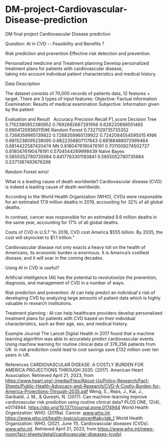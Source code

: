 # DM-project-Cardiovascular-Disease-prediction
DM final project Cardiovascular Disease prediction

Question:  AI in CVD -- Feasibility and Benefits ?

Risk prediction and prevention
Effective risk detection and prevention.

Personalized medicine and Treatment planning
Develop personalized treatment plans for patients with cardiovascular disease,   
taking into account individual patient characteristics and medical history.

Data Description

The dataset consists of 70,000 records of patients data, 12 features + target.
There are 3 types of input features:
Objective: Factual information
Examination: Results of medical examination
Subjective: Information given by the patient


Evaluation and Result
 	Accuracy	Precision	Recall	F1_score
Decision Tree	0.7152380952380952	0.7692662667281956	0.626220886551465	0.6904120936011596
Random Forest	0.7327129735735352	0.7268359965139922	0.7268359965139922	0.7242084554595015
KNN	0.6815238095238095	0.6822358807117643	0.68188488072999464	0.6814422587420474
NN	0.6180476190476191	0.7011009274502727	0.6180476190476191	0.5704544269998439
Naïve Bayes	0.5855052780735684	0.6417763301193841	0.5855052780735684	0.5371387493676298

Random Forest wins!

What is a leading cause of death worldwide? 
Cardiovascular disease (CVD) is indeed a leading cause of death worldwide. 

According to the World Health Organization (WHO), CVDs were responsible for an estimated 17.9 million deaths in 2019, accounting for 32% of all global deaths. 

In contrast, cancer was responsible for an estimated 9.6 million deaths in the same year, accounting for 17% of all global deaths. 


Costs of CVD in U.S.?
“In 2016, CVD cost America $555 billion. By 2035, the cost will skyrocket to $1.1 trillion.”

Cardiovascular disease not only exacts a heavy toll on the health of Americans, its economic burden is enormous. It is America’s costliest disease, and it will soar in the coming decades.  


Using AI in CVD is useful?

Artificial intelligence (AI) has the potential to revolutionize the prevention, diagnosis, and management of CVD in a number of ways.

Risk prediction and prevention: AI can help predict an individual's risk of developing CVD by analyzing large amounts of patient data which is highly valuable in research institutions. 

Treatment planning : AI can help healthcare providers develop personalized treatment plans for patients with CVD based on their individual characteristics, such as their age, sex, and medical history.  


Example
Journal The Lancet Digital Health in 2017 found that a machine learning algorithm was able to accurately predict cardiovascular events. 
Using machine learning for routine clinical data of 378,256 patients from UK  in risk prediction could lead to cost savings save £132 million over ten years in UK.

References
CARDIOVASCULAR DISEASE: A COSTLY BURDEN FOR AMERICA PROJECTIONS THROUGH 2035. (2017). American Heart Association. Retrieved April 21, 2023, from https://www.heart.org/-/media/Files/About-Us/Policy-Research/Fact-Sheets/Public-Health-Advocacy-and-Research/CVD-A-Costly-Burden-for-America-Projections-Through-2035.pdf
Weng, S., Reps, J., Kai, J., Garibaldi, J. M., & Qureshi, N. (2017). Can machine-learning improve cardiovascular risk prediction using routine clinical data? PLOS ONE, 12(4), e0174944. https://doi.org/10.1371/journal.pone.0174944
World Health Organization: WHO. (2019a). Cancer. www.who.int. https://www.who.int/health-topics/cancer#tab=tab_1
World Health Organization: WHO. (2021, June 11). Cardiovascular diseases (CVDs). www.who.int. Retrieved April 21, 2023, from https://www.who.int/news-room/fact-sheets/detail/cardiovascular-diseases-(cvds)




